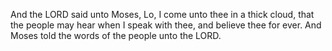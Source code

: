 And the LORD said unto Moses, Lo, I come unto thee in a thick cloud, that the people may hear when I speak with thee, and believe thee for ever. And Moses told the words of the people unto the LORD.
